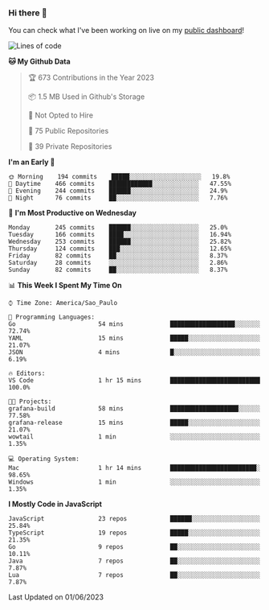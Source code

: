 ### Hi there 👋

<!--
**guicaulada/guicaulada** is a ✨ _special_ ✨ repository because its `README.md` (this file) appears on your GitHub profile.

Here are some ideas to get you started:

- 🔭 I’m currently working on ...
- 🌱 I’m currently learning ...
- 👯 I’m looking to collaborate on ...
- 🤔 I’m looking for help with ...
- 💬 Ask me about ...
- 📫 How to reach me: ...
- 😄 Pronouns: ...
- ⚡ Fun fact: ...
-->

You can check what I've been working on live on my [public dashboard](https://guicaulada.grafana.net/public-dashboards/7b7f644500ec4e6cb5d7a4e7b5ed0dab)!

<!--START_SECTION:waka-->
![Lines of code](https://img.shields.io/badge/From%20Hello%20World%20I%27ve%20Written-11.0%20million%20lines%20of%20code-blue)

**🐱 My Github Data** 

> 🏆 673 Contributions in the Year 2023
 > 
> 📦 1.5 MB Used in Github's Storage 
 > 
> 🚫 Not Opted to Hire
 > 
> 📜 75 Public Repositories 
 > 
> 🔑 39 Private Repositories  
 > 
**I'm an Early 🐤** 

```text
🌞 Morning    194 commits    █████░░░░░░░░░░░░░░░░░░░░   19.8% 
🌆 Daytime    466 commits    ████████████░░░░░░░░░░░░░   47.55% 
🌃 Evening    244 commits    ██████░░░░░░░░░░░░░░░░░░░   24.9% 
🌙 Night      76 commits     ██░░░░░░░░░░░░░░░░░░░░░░░   7.76%

```
📅 **I'm Most Productive on Wednesday** 

```text
Monday       245 commits    ██████░░░░░░░░░░░░░░░░░░░   25.0% 
Tuesday      166 commits    ████░░░░░░░░░░░░░░░░░░░░░   16.94% 
Wednesday    253 commits    ██████░░░░░░░░░░░░░░░░░░░   25.82% 
Thursday     124 commits    ███░░░░░░░░░░░░░░░░░░░░░░   12.65% 
Friday       82 commits     ██░░░░░░░░░░░░░░░░░░░░░░░   8.37% 
Saturday     28 commits     ░░░░░░░░░░░░░░░░░░░░░░░░░   2.86% 
Sunday       82 commits     ██░░░░░░░░░░░░░░░░░░░░░░░   8.37%

```


📊 **This Week I Spent My Time On** 

```text
⌚︎ Time Zone: America/Sao_Paulo

💬 Programming Languages: 
Go                       54 mins             ██████████████████░░░░░░░   72.74% 
YAML                     15 mins             █████░░░░░░░░░░░░░░░░░░░░   21.07% 
JSON                     4 mins              █░░░░░░░░░░░░░░░░░░░░░░░░   6.19%

🔥 Editors: 
VS Code                  1 hr 15 mins        █████████████████████████   100.0%

🐱‍💻 Projects: 
grafana-build            58 mins             ███████████████████░░░░░░   77.58% 
grafana-release          15 mins             █████░░░░░░░░░░░░░░░░░░░░   21.07% 
wowtail                  1 min               ░░░░░░░░░░░░░░░░░░░░░░░░░   1.35%

💻 Operating System: 
Mac                      1 hr 14 mins        ████████████████████████░   98.65% 
Windows                  1 min               ░░░░░░░░░░░░░░░░░░░░░░░░░   1.35%

```

**I Mostly Code in JavaScript** 

```text
JavaScript               23 repos            ██████░░░░░░░░░░░░░░░░░░░   25.84% 
TypeScript               19 repos            █████░░░░░░░░░░░░░░░░░░░░   21.35% 
Go                       9 repos             ██░░░░░░░░░░░░░░░░░░░░░░░   10.11% 
Java                     7 repos             ██░░░░░░░░░░░░░░░░░░░░░░░   7.87% 
Lua                      7 repos             ██░░░░░░░░░░░░░░░░░░░░░░░   7.87%

```



 Last Updated on 01/06/2023
<!--END_SECTION:waka-->
